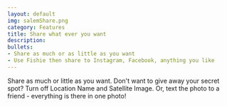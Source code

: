 ```yaml
---
layout: default
img: salemShare.png
category: Features
title: Share what ever you want
description: 
bullets:
- Share as much or as little as you want
- Use Fishie then share to Instagram, Facebook, anything you like
---
```

Share as much or little as you want. Don't want to give away your secret spot? Turn off Location Name and Satellite Image. Or, text the photo to a friend - everything is there in one photo! 